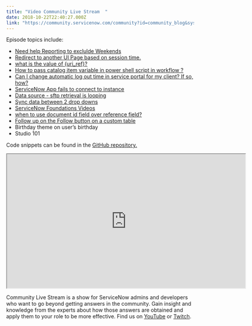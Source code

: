 ```yaml
---
title: "Video Community Live Stream  "
date: 2018-10-22T22:40:27.000Z
link: "https://community.servicenow.com/community?id=community_blog&sys_id=4b5fb131db59af00d6a102d5ca961946"
---
```

<p>Episode topics include:</p>
<ul><li><a href="community?id&#61;community_question&amp;sys_id&#61;00c1853ddbd16b002e8c2183ca961982" target="_blank" rel="nofollow">Need help Reporting to exclulde Weekends</a></li><li><a href="community?id&#61;community_question&amp;sys_id&#61;3c5f3071db152b00f0612183ca961904" target="_blank" rel="nofollow">Redirect to another UI Page based on session time.</a></li><li><a href="community?id&#61;community_question&amp;sys_id&#61;55518329db98dbc01dcaf3231f96195a&amp;view_source&#61;searchResult" target="_blank" rel="nofollow">what is the value of {uri_ref}?</a></li><li><a href="community?id&#61;community_question&amp;sys_id&#61;a12345b9db91e7004abd5583ca961964" target="_blank" rel="nofollow">How to pass catalog item variable in power shell script in workflow ?</a></li><li><a href="community?id&#61;community_question&amp;sys_id&#61;47b9a4b1db9d2b00fb115583ca9619e7" target="_blank" rel="nofollow">Can I change automatic log out time in service portal for my client? If so, how?</a></li><li><a href="community?id&#61;community_question&amp;sys_id&#61;c20dbb2ddb59a70011762183ca961945" target="_blank" rel="nofollow">ServiceNow App fails to connect to instance</a></li><li><a href="community?id&#61;community_question&amp;sys_id&#61;6185c57ddb15e7004abd5583ca9619e6" target="_blank" rel="nofollow">Data source - sftp retrieval is looping</a></li><li><a href="community?id&#61;community_question&amp;sys_id&#61;2d558df1dbd56b009540e15b8a9619ef" target="_blank" rel="nofollow">Sync data between 2 drop downs</a></li><li><a href="community?id&#61;community_article&amp;sys_id&#61;a2dc2a65dbd0dbc01dcaf3231f96197e" target="_blank" rel="nofollow">ServiceNow Foundations Videos</a></li><li><a href="community?id&#61;community_question&amp;sys_id&#61;7807c7e5db1cdbc01dcaf3231f9619eb&amp;anchor&#61;answer_20349c11dbd123405ed4a851ca9619fb" target="_blank" rel="nofollow">when to use document id field over reference field?</a></li><li><a href="https://www.youtube.com/watch?v&#61;W4EmPCoENlQ" target="_blank" rel="nofollow">Follow up on the Follow button on a custom table</a></li><li>Birthday theme on user’s birthday</li><li>Studio 101</li></ul>
<p>Code snippets can be found in the <a href="https://github.com/chucktomasi/sn-community-live-stream" target="_blank" rel="nofollow">GitHub repository.</a></p>
<center><iframe id="CmCaReT" src="https://www.youtube.com/embed/zvl7Xma-q14" width="640" height="360"></iframe></center>
<p>Community Live Stream is a show for ServiceNow admins and developers who want to go beyond getting answers in the community. Gain insight and knowledge from the experts about how those answers are obtained and apply them to your role to be more effective. Find us on <a href="https://www.youtube.com/playlist?playnext&#61;1&amp;list&#61;PLkGSnjw5y2U5jTsF7i2yRZPdk3lm88SN8&amp;index&#61;1" target="_blank" rel="nofollow">YouTube</a> or <a href="https://twitch.tv/nowcommunity" target="_blank" rel="nofollow">Twitch</a>.</p>